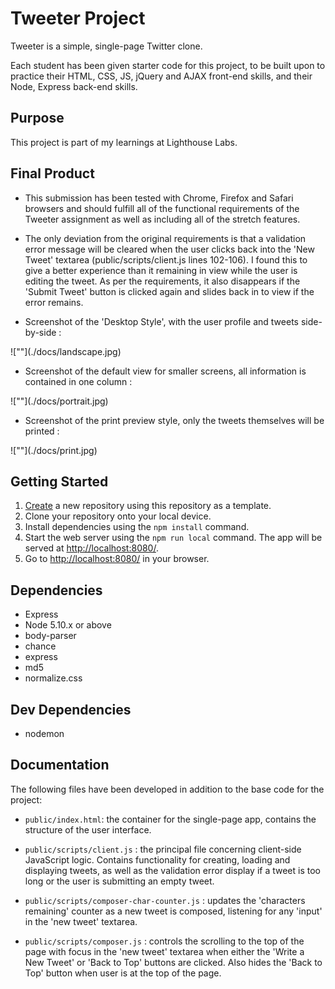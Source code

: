 # Tweeter Project

Tweeter is a simple, single-page Twitter clone.

Each student has been given starter code for this project, to be built upon to practice their HTML, CSS, JS, jQuery and AJAX front-end skills, and their Node, Express back-end skills.

## Purpose

This project is part of my learnings at Lighthouse Labs.

## Final Product

- This submission has been tested with Chrome, Firefox and Safari browsers and should fulfill all of the functional requirements of the Tweeter assignment as well as including all of the stretch features.

- The only deviation from the original requirements is that a validation error message will be cleared when the user clicks back into the 'New Tweet' textarea (public/scripts/client.js lines 102-106).  I found this to give a better experience than it remaining in view while the user is editing the tweet.  As per the requirements, it also disappears if the 'Submit Tweet' button is clicked again and slides back in to view if the error remains.

* Screenshot of the 'Desktop Style', with the user profile and tweets side-by-side :

<div style="width:300px">
  ![""](./docs/landscape.jpg)
</div>

* Screenshot of the default view for smaller screens, all information is contained in one column :

<div style="width:300px">
  ![""](./docs/portrait.jpg)
</div>

* Screenshot of the print preview style, only the tweets themselves will be printed :

<div style="width:300px">
  ![""](./docs/print.jpg)
</div>

## Getting Started

1. [Create](https://docs.github.com/en/repositories/creating-and-managing-repositories/creating-a-repository-from-a-template) a new repository using this repository as a template.
2. Clone your repository onto your local device.
3. Install dependencies using the `npm install` command.
3. Start the web server using the `npm run local` command. The app will be served at <http://localhost:8080/>.
4. Go to <http://localhost:8080/> in your browser.

## Dependencies

- Express
- Node 5.10.x or above
- body-parser
- chance
- express
- md5
- normalize.css

## Dev Dependencies

- nodemon

## Documentation

The following files have been developed in addition to the base code for the project:

- `public/index.html`: the container for the single-page app, contains the structure of the user interface.

- `public/scripts/client.js` : the principal file concerning client-side JavaScript logic. Contains functionality for creating, loading and displaying tweets, as well as the validation error display if a tweet is too long or the user is submitting an empty tweet.

- `public/scripts/composer-char-counter.js` : updates the 'characters remaining' counter as a new tweet is composed, listening for any 'input' in the 'new tweet' textarea.

- `public/scripts/composer.js` : controls the scrolling to the top of the page with focus in the 'new tweet' textarea when either the 'Write a New Tweet' or 'Back to Top' buttons are clicked.  Also hides the 'Back to Top' button when user is at the top of the page.